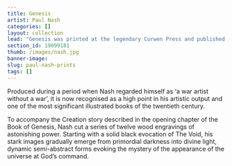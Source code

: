 ```yaml
---
title: Genesis
artist: Paul Nash
categories: []
layout: collection
lead: "Genesis was printed at the legendary Curwen Press and published by Nonesuch in 1924 in a limited edition of only 375 copies." 
section_id: 19099181
thumb: /images/nash.jpg
banner-image: 
slug: paul-nash-prints
tags: []
---
```


Produced during a period when Nash regarded himself as ‘a war artist without a war’, it is now recognised as a high point in his artistic output and one of the most significant illustrated books of the twentieth century.

To accompany the Creation story described in the opening chapter of the Book of Genesis, Nash cut a series of twelve wood engravings of astonishing power. Starting with a solid black evocation of The Void, his stark images gradually emerge from primordial darkness into divine light, dynamic semi-abstract forms evoking the mystery of the appearance of the universe at God’s command. 